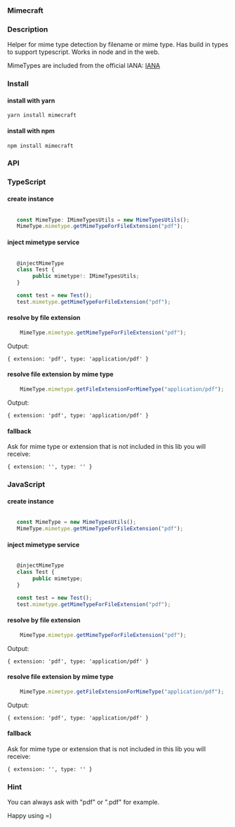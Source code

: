 ### Mimecraft

### Description
Helper for mime type detection by filename or mime type. Has build in types to support typescript. Works in node and in the web.

MimeTypes are included from the official IANA: [IANA](https://www.iana.org/assignments/media-types/media-types.xhtml)

### Install

#### install with yarn
```
yarn install mimecraft
```


#### install with npm
```
npm install mimecraft
```

### API

### TypeScript
#### create instance
```typescript

   const MimeType: IMimeTypesUtils = new MimeTypesUtils();
   MimeType.mimetype.getMimeTypeForFileExtension("pdf");
```

#### inject mimetype service
```typescript

   @injectMimeType
   class Test {
   		public mimetype!: IMimeTypesUtils;
   }

   const test = new Test();
   test.mimetype.getMimeTypeForFileExtension("pdf");
```
#### resolve by file extension
```typescript
	MimeType.mimetype.getMimeTypeForFileExtension("pdf");
```
Output:

```
{ extension: 'pdf', type: 'application/pdf' }
```

#### resolve file extension by mime type
```typescript
	MimeType.mimetype.getFileExtensionForMimeType("application/pdf");
```

Output:

```
{ extension: 'pdf', type: 'application/pdf' }
```
#### fallback
Ask for mime type or extension that is not included in this lib you will receive: 
```
{ extension: '', type: '' }
```

### JavaScript
#### create instance
```javascript

   const MimeType = new MimeTypesUtils();
   MimeType.mimetype.getMimeTypeForFileExtension("pdf");
```

#### inject mimetype service
```javascript

   @injectMimeType
   class Test {
   		public mimetype;
   }

   const test = new Test();
   test.mimetype.getMimeTypeForFileExtension("pdf");
```

#### resolve by file extension
```javascript
	MimeType.mimetype.getMimeTypeForFileExtension("pdf");
```
Output:

```
{ extension: 'pdf', type: 'application/pdf' }
```
#### resolve file extension by mime type
```javascript
	MimeType.mimetype.getFileExtensionForMimeType("application/pdf");
```

Output:

```
{ extension: 'pdf', type: 'application/pdf' }
```

#### fallback
Ask for mime type or extension that is not included in this lib you will receive: 
```
{ extension: '', type: '' }
```

### Hint
You can always ask with "pdf" or ".pdf" for example. 

Happy using =) 